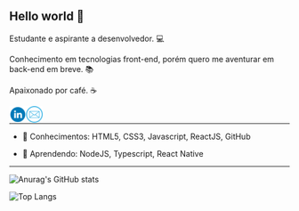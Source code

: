 ## Hello world  👋

Estudante e aspirante a desenvolvedor. :computer:

Conhecimento em tecnologias front-end, porém quero me aventurar em back-end em breve. :books:

Apaixonado por café. :coffee:

<a target="_blank" href="https://www.linkedin.com/in/jvmsantos13/">
  <img align="left" alt="LinkdeIN" width="30px" src="linkedin.png" />
</a>

<a target="_blank" href="mailto:jvmsantos13@gmail.com">
  <img align="left" alt="Gmail" width="30px" src="email.png" />
</a>

<br /> <hr>

- :pushpin: Conhecimentos: HTML5, CSS3, Javascript, ReactJS, GitHub

- :blue_book: Aprendendo: NodeJS, Typescript, React Native

<hr>

![Anurag's GitHub stats](https://github-readme-stats.vercel.app/api?username=jvmsantos13&show_icons=true&theme=highcontrast)

![Top Langs](https://github-readme-stats.vercel.app/api/top-langs/?username=jvmsantos13&layout=compact&theme=highcontrast)
